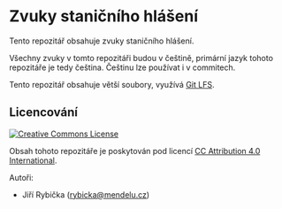 # Zvuky staničního hlášení

Tento repozitář obsahuje zvuky staničního hlášení.

Všechny zvuky v tomto repozitáři budou v češtině, primární jazyk tohoto
repozitáře je tedy čeština. Češtinu lze používat i v commitech.

Tento repozitář obsahuje větší soubory, využívá
[Git LFS](https://git-lfs.github.com/).

## Licencování

<a rel="license" href="http://creativecommons.org/licenses/by/4.0/"><img
alt="Creative Commons License" style="border-width:0"
src="https://i.creativecommons.org/l/by/4.0/88x31.png" /></a>

Obsah tohoto repozitáře je poskytován pod licencí [CC Attribution 4.0
International](https://creativecommons.org/licenses/by/4.0/).

Autoři:
 * Jiří Rybička ([rybicka@mendelu.cz](mailto:rybicka@mendelu.cz))
